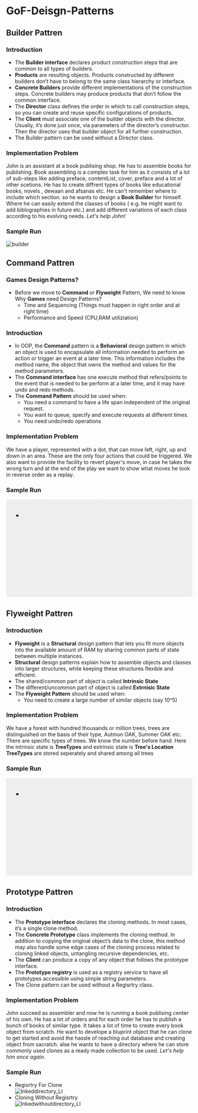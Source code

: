 # GoF-Deisgn-Patterns
## Builder Pattren
### Introduction
* The **Builder interface** declares product construction steps that are common to all types of builders.
* **Products** are resulting objects. Products constructed by different builders don’t have to belong to the same class hierarchy or interface.
* **Concrete Builders** provide different implementations of the construction steps. Concrete builders may produce products that don’t follow the common interface.
* The **Director** class defines the order in which to call construction steps, so you can create and reuse specific configurations of products.
* The **Client** must associate one of the builder objects with the director. Usually, it’s done just once, via parameters of the director’s constructor. Then the director uses that builder object for all further construction.
* The Builder pattern can be used without a Director class.
### Implementation Problem
John is an assistant at a book publising shop. He has to assemble books for publishing. Book assembling is a complex task for him as it consists of a lot of sub-steps like adding preface, contentList, cover, preface and a lot of other scetions. He has to create diffrent types of books like educational books, novels , dewaan and afsanas etc. He can't remember where to include which section. so he wants to design a **Book Builder** for himself. Where he can easily extend the classes of books ( e.g. he might want to add biblographies in future etc.) and add different variations of each class according to his evolving needs. *Let's help John!*
### Sample Run
![builder](https://user-images.githubusercontent.com/71145709/170857222-5dad503e-7d87-46da-947d-1107c9cdcb8a.png)
## Command Pattren
### Games Design Patterns?
* Before we move to **Command** or **Flyweight** Pattern, We need to know Why **Games** need Design Patterns?
  - Time and Sequencing (Things must happen in right order and at right time)
  - Performance and Speed (CPU,RAM utiliziation)
### Introduction
* In OOP, the **Command** pattern is a **Behavioral** design pattern in which an object is used to encapsulate all information needed to perform
an action or trigger an event at a later time. This information includes the method name, the object that owns the method and values for the method parameters.
* The **Command interface** has one execute method that refers/points to the event that is needed to be perform at a later time, and it may have undo and redo methods.
* The **Command Pattern** should be used when:
  - You need a command to have a life span independent of the original request.
  - You want to queue, specify and execute requests at different times.
  - You need undo/redo operations
### Implementation Problem
We have a player, represented with a dot, that can move left, right, up and down in an area. These are the only four actions that could be triggered.
We also want to provide the facility to revert player's move, in case he takes the wrong turn and at the end of the play we want to show what moves he took
in reverse order as a replay.
### Sample Run
![Command Game GIF](https://raw.githubusercontent.com/Ansi007/GoF-Deisgn-Patterns/main/Command/CommandGame.gif)
## Flyweight Pattren
### Introduction
* **Flyweight** is a **Structural** design pattern that lets you fit more objects into the available amount of RAM by sharing common parts of state between multiple instances.
* **Structural** design patterns explain how to assemble objects and classes into larger structures, while keeping these structures flexible and efficient.
* The shared/common part of object is called **Intrinsic State**
* The different/uncommon part of object is called **Extrnisic State**
* The **Flyweight Pattern** should be used when:
  - You need to create a large number of similar objects (say 10^5)
### Implementation Problem
We have a forest with hundred thousands or million trees, trees are distinguished on the basis of their type, Autmun OAK, Summer OAK etc.
There are specific types of trees. We know the number before hand.
Here the intrinsic state is **TreeTypes** and extrinsic state is **Tree's Location**
**TreeTypes** are stored seperately and shared among all trees
### Sample Run
![Command Game GIF](https://raw.githubusercontent.com/Ansi007/GoF-Deisgn-Patterns/main/Command/CommandGame.gif)
## Prototype Pattren
### Introduction
* The **Prototype interface** declares the cloning methods. In most cases, it’s a single clone method.
* The **Concrete Prototype** class implements the cloning method. In addition to copying the original object’s data to the clone, this method may also handle some edge cases of the cloning process related to cloning linked objects, untangling recursive dependencies, etc.
* The **Client** can produce a copy of any object that follows the prototype interface.
* The **Prototype registry** is used as a registry service to have all prototypes accessible using simple string parameters.
* The Clone pattern can be used without a Regisrtry class.
### Implementation Problem
John succeed as assembler and now he is running a book publising center of his own. He has a lot of orders and for each order he has to publish a bunch of books of similar type. It takes a lot of time to create every book object from scratch. He want to develope a bluprint object that he can clone to get started and avoid the hassle of reaching out database and creating object from sacratch. alse he wants to have a directory where he can store commonly used clones as a ready made collection to be used. *Let's help him once again.*
### Sample Run
- Regisrtry For Clone<br/>
 ![Inkeddirectory_LI](https://user-images.githubusercontent.com/71145709/170858948-c893b2a2-04c6-4533-b03a-49bd446ab15d.jpg)
- Cloning Without Regisrtry<br/>
![Inkedwithoutdirectory_LI](https://user-images.githubusercontent.com/71145709/170858945-4918550f-9a80-41a9-bdb6-85653aa62e83.jpg)

